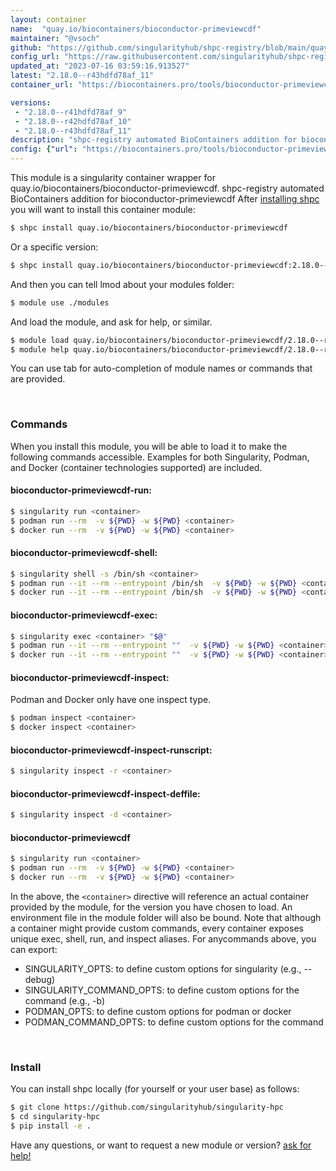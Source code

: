 ```yaml
---
layout: container
name:  "quay.io/biocontainers/bioconductor-primeviewcdf"
maintainer: "@vsoch"
github: "https://github.com/singularityhub/shpc-registry/blob/main/quay.io/biocontainers/bioconductor-primeviewcdf/container.yaml"
config_url: "https://raw.githubusercontent.com/singularityhub/shpc-registry/main/quay.io/biocontainers/bioconductor-primeviewcdf/container.yaml"
updated_at: "2023-07-16 03:59:16.913527"
latest: "2.18.0--r43hdfd78af_11"
container_url: "https://biocontainers.pro/tools/bioconductor-primeviewcdf"

versions:
 - "2.18.0--r41hdfd78af_9"
 - "2.18.0--r42hdfd78af_10"
 - "2.18.0--r43hdfd78af_11"
description: "shpc-registry automated BioContainers addition for bioconductor-primeviewcdf"
config: {"url": "https://biocontainers.pro/tools/bioconductor-primeviewcdf", "maintainer": "@vsoch", "description": "shpc-registry automated BioContainers addition for bioconductor-primeviewcdf", "latest": {"2.18.0--r43hdfd78af_11": "sha256:ca0ac3afe540e1ba860682dc9ca6920b39725d84485a7c9ad2ed958b2552c78e"}, "tags": {"2.18.0--r41hdfd78af_9": "sha256:ae864a33b326689a1ffe23b9f95f77d6807677c9684588f0d3ef9c5b586e9ea6", "2.18.0--r42hdfd78af_10": "sha256:aed6718598157afa26fbb8d4e7dcbdb809f03825efedbac865b9769473476f54", "2.18.0--r43hdfd78af_11": "sha256:ca0ac3afe540e1ba860682dc9ca6920b39725d84485a7c9ad2ed958b2552c78e"}, "docker": "quay.io/biocontainers/bioconductor-primeviewcdf"}
---
```


This module is a singularity container wrapper for quay.io/biocontainers/bioconductor-primeviewcdf.
shpc-registry automated BioContainers addition for bioconductor-primeviewcdf
After [installing shpc](#install) you will want to install this container module:


```bash
$ shpc install quay.io/biocontainers/bioconductor-primeviewcdf
```

Or a specific version:

```bash
$ shpc install quay.io/biocontainers/bioconductor-primeviewcdf:2.18.0--r43hdfd78af_11
```

And then you can tell lmod about your modules folder:

```bash
$ module use ./modules
```

And load the module, and ask for help, or similar.

```bash
$ module load quay.io/biocontainers/bioconductor-primeviewcdf/2.18.0--r43hdfd78af_11
$ module help quay.io/biocontainers/bioconductor-primeviewcdf/2.18.0--r43hdfd78af_11
```

You can use tab for auto-completion of module names or commands that are provided.

<br>

### Commands

When you install this module, you will be able to load it to make the following commands accessible.
Examples for both Singularity, Podman, and Docker (container technologies supported) are included.

#### bioconductor-primeviewcdf-run:

```bash
$ singularity run <container>
$ podman run --rm  -v ${PWD} -w ${PWD} <container>
$ docker run --rm  -v ${PWD} -w ${PWD} <container>
```

#### bioconductor-primeviewcdf-shell:

```bash
$ singularity shell -s /bin/sh <container>
$ podman run --it --rm --entrypoint /bin/sh  -v ${PWD} -w ${PWD} <container>
$ docker run --it --rm --entrypoint /bin/sh  -v ${PWD} -w ${PWD} <container>
```

#### bioconductor-primeviewcdf-exec:

```bash
$ singularity exec <container> "$@"
$ podman run --it --rm --entrypoint ""  -v ${PWD} -w ${PWD} <container> "$@"
$ docker run --it --rm --entrypoint ""  -v ${PWD} -w ${PWD} <container> "$@"
```

#### bioconductor-primeviewcdf-inspect:

Podman and Docker only have one inspect type.

```bash
$ podman inspect <container>
$ docker inspect <container>
```

#### bioconductor-primeviewcdf-inspect-runscript:

```bash
$ singularity inspect -r <container>
```

#### bioconductor-primeviewcdf-inspect-deffile:

```bash
$ singularity inspect -d <container>
```



#### bioconductor-primeviewcdf

```bash
$ singularity run <container>
$ podman run --rm  -v ${PWD} -w ${PWD} <container>
$ docker run --rm  -v ${PWD} -w ${PWD} <container>
```


In the above, the `<container>` directive will reference an actual container provided
by the module, for the version you have chosen to load. An environment file in the
module folder will also be bound. Note that although a container
might provide custom commands, every container exposes unique exec, shell, run, and
inspect aliases. For anycommands above, you can export:

 - SINGULARITY_OPTS: to define custom options for singularity (e.g., --debug)
 - SINGULARITY_COMMAND_OPTS: to define custom options for the command (e.g., -b)
 - PODMAN_OPTS: to define custom options for podman or docker
 - PODMAN_COMMAND_OPTS: to define custom options for the command

<br>

### Install

You can install shpc locally (for yourself or your user base) as follows:

```bash
$ git clone https://github.com/singularityhub/singularity-hpc
$ cd singularity-hpc
$ pip install -e .
```

Have any questions, or want to request a new module or version? [ask for help!](https://github.com/singularityhub/singularity-hpc/issues)